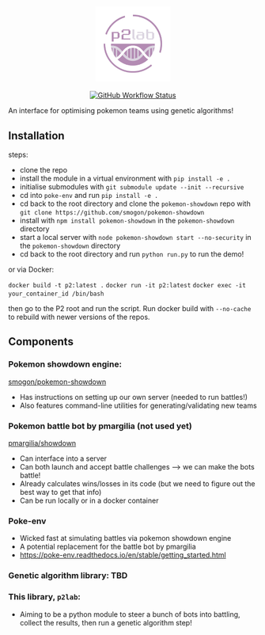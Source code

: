 <p align="center">
  <img width="30%" alt="relaxed logo" src=assets/logo.png><br>
  <br>
  <a href="https://github.com/alan-turing-institute/p2lab-pokemon/actions">
    <img alt="GitHub Workflow Status" src="https://github.com/alan-turing-institute/p2lab-pokemon/workflows/CI/badge.svg">
  </a>
</p>

An interface for optimising pokemon teams using genetic algorithms!

## Installation

steps:

- clone the repo
- install the module in a virtual environment with `pip install -e .`
- initialise submodules with `git submodule update --init --recursive`
- cd into `poke-env` and run `pip install -e .`
- cd back to the root directory and clone the `pokemon-showdown` repo with
  `git clone https://github.com/smogon/pokemon-showdown`
- install with `npm install pokemon-showdown` in the `pokemon-showdown`
  directory
- start a local server with `node pokemon-showdown start --no-security` in the
  `pokemon-showdown` directory
- cd back to the root directory and run `python run.py` to run the demo!

or via Docker:

`docker build -t p2:latest .` `docker run -it p2:latest`
`docker exec -it your_container_id /bin/bash`

then go to the P2 root and run the script. Run docker build with `--no-cache` to
rebuild with newer versions of the repos.

## Components

### Pokemon showdown engine:

[smogon/pokemon-showdown](https://github.com/smogon/pokemon-showdown)

- Has instructions on setting up our own server (needed to run battles!)
- Also features command-line utilities for generating/validating new teams

### Pokemon battle bot by pmargilia (not used yet)

[pmargilia/showdown](https://github.com/pmariglia/showdown)

- Can interface into a server
- Can both launch and accept battle challenges --> we can make the bots battle!
- Already calculates wins/losses in its code (but we need to figure out the best
  way to get that info)
- Can be run locally or in a docker container

### Poke-env

- Wicked fast at simulating battles via pokemon showdown engine
- A potential replacement for the battle bot by pmargilia
- https://poke-env.readthedocs.io/en/stable/getting_started.html

### Genetic algorithm library: TBD

### This library, `p2lab`:

- Aiming to be a python module to steer a bunch of bots into battling, collect
  the results, then run a genetic algorithm step!
